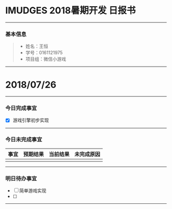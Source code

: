 # IMUDGES 2018暑期开发 日报书
-------


### 基本信息
> * 姓名：王恒
> * 学号：0161121975
> * 项目组：微信小游戏

-------


# 2018/07/26

-------

### 今日完成事宜
- [x] 游戏引擎初步实现


-----
### 今日未完成事宜


| 事宜     |预期结果| 当前结果  | 未完成原因   | 
| --------   | -----:  | -----:  | :----:  |
|    |   |   |   |


------
### 明日待办事宜
- [ ] 简单游戏实现
- [ ] 
-------

